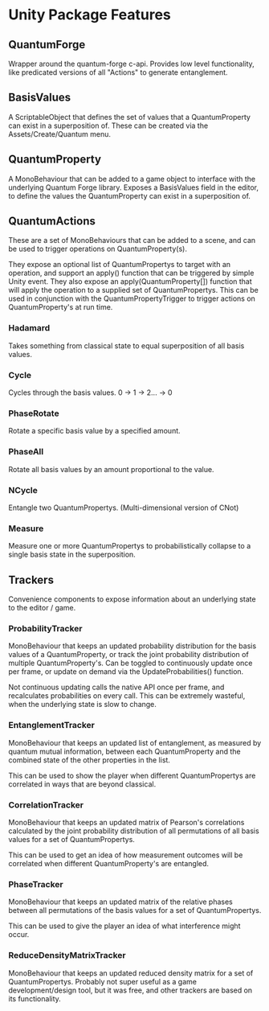 # Unity Package Features
## QuantumForge
Wrapper around the quantum-forge c-api. Provides low level functionality, like predicated versions of all "Actions" to generate entanglement.

## BasisValues
A ScriptableObject that defines the set of values that a QuantumProperty can exist in a superposition of. These can be created via the Assets/Create/Quantum menu.

## QuantumProperty
A MonoBehaviour that can be added to a game object to interface with the underlying Quantum Forge library. Exposes a BasisValues field in the editor, to define the values the QuantumProperty can exist in a superposition of.

## QuantumActions
These are a set of MonoBehaviours that can be added to a scene, and can be used to trigger operations on QuantumProperty(s).

They expose an optional list of QuantumPropertys to target with an operation, and support an apply() function that can be triggered by simple Unity event. They also expose an apply(QuantumProperty[]) function that will apply the operation to a supplied set of QuantumPropertys. This can be used in conjunction with the QuantumPropertyTrigger to trigger actions on QuantumProperty's at run time.

### Hadamard
Takes something from classical state to equal superposition of all basis values.

### Cycle
Cycles through the basis values. 0 -> 1 -> 2... -> 0

### PhaseRotate
Rotate a specific basis value by a specified amount.

### PhaseAll
Rotate all basis values by an amount proportional to the value.

### NCycle
Entangle two QuantumPropertys. (Multi-dimensional version of CNot)

### Measure
Measure one or more QuantumPropertys to probabilistically collapse to a single basis state in the superposition.

## Trackers
Convenience components to expose information about an underlying state to the editor / game.

### ProbabilityTracker
MonoBehaviour that keeps an updated probability distribution for the basis values of a QuantumProperty, or track the joint probability distribution of multiple QuantumProperty's. Can be toggled to continuously update once per frame, or update on demand via the UpdateProbabilities() function. 

Not continuous updating calls the native API once per frame, and recalculates probabilities on every call. This can be extremely wasteful, when the underlying state is slow to change.

### EntanglementTracker
MonoBehaviour that keeps an updated list of entanglement, as measured by quantum mutual information, between each QuantumProperty and the combined state of the other properties in the list.

This can be used to show the player when different QuantumPropertys are correlated in ways that are beyond classical.

### CorrelationTracker
MonoBehaviour that keeps an updated matrix of Pearson's correlations calculated by the joint probability distribution of all permutations of all basis values for a set of QuantumPropertys.

This can be used to get an idea of how measurement outcomes will be correlated when different QuantumProperty's are entangled.

### PhaseTracker
MonoBehaviour that keeps an updated matrix of the relative phases between all permutations of the basis values for a set of QuantumPropertys.

This can be used to give the player an idea of what interference might occur.

### ReduceDensityMatrixTracker
MonoBehaviour that keeps an updated reduced density matrix for a set of QuantumPropertys. Probably not super useful as a game development/design tool, but it was free, and other trackers are based on its functionality.
